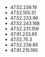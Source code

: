 - 47.52.239.19
- 47.52.105.31
- 47.52.233.96
- 47.52.243.168
- 47.52.231.159
- 47.91.233.85
- 47.52.75.3
- 47.52.238.85
- 47.91.215.190
